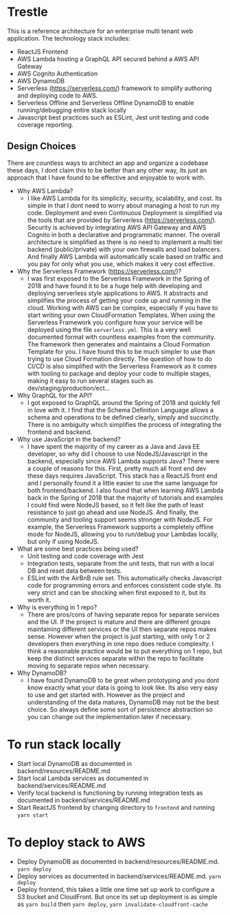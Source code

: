 # Trestle

This is a reference architecture for an enterprise multi tenant web application. The technology stack includes:

* ReactJS Frontend
* AWS Lambda hosting a GraphQL API secured behind a AWS API Gateway
* AWS Cognito Authentication
* AWS DynamoDB
* Serverless (https://serverless.com/) framework to simplify authoring and deploying code to AWS.
* Serverless Offline and Serverless Offline DynamoDB to enable running/debugging entire stack locally
* Javascript best practices such as ESLint, Jest unit testing and code coverage reporting.

## Design Choices
There are countless ways to architect an app and organize a codebase these days, I dont claim this to be better than any other way,
its just an approach that I have found to be effective and enjoyable to work with.

* Why AWS Lambda?
  * I like AWS Lambda for its simplicity, security, scalability, and cost. Its simple in that I dont need to worry about
  managing a host to run my code. Deployment and even Continuous Deployment is simplified via the tools that are
  provided by Serverless (https://serverless.com/). Security is achieved by integrating AWS API Gateway and AWS Cognito
  in both a declarative and programmatic manner. The overall architecture is simplified as there is no need
  to implement a multi tier backend (public/private) with your own firewalls and load balancers. And finally AWS Lambda
  will automatically scale based on traffic and you pay for only what you use, which makes it very cost effective.
* Why the Serverless Framework (https://serverless.com/)?
  * I was first exposed to the Serverless Framework in the Spring of 2018 and have found it to be a huge help with
  developing and deploying serverless style applications to AWS. It abstracts and simplifies the process of getting 
  your code up and running in the cloud. Working with AWS can be complex, especially if you have to start writing
  your own CloudFormation Templates. When using the Serverless Framework you configure how your service will be 
  deployed using the file `serverless.yml`. This is a very well documented format with countless examples from the 
  community. The framework then generates and maintains a Cloud Formation Template for you. I have found this to be 
  much simpler to use than trying to use Cloud Formation directly. The question of how to do CI/CD is also simplified
  with the Serverless Framework as it comes with tooling to package and deploy your code to multiple stages, making 
  it easy to run several stages such as dev/staging/production/ect... 
* Why GraphQL for the API?
  * I got exposed to GraphQL around the Spring of 2018 and quickly fell in love with it. I find that the Schema Definition
  Language allows a schema and operations to be defined clearly, simply and succinctly. There is no ambiguity which simplifies
  the process of integrating the frontend and backend. 
* Why use JavaScript in the backend?
  * I have spent the majority of my career as a Java and Java EE developer, so why did I choose to use NodeJS/Javascript in the backend,
  especially since AWS Lambda supports Java? There were a couple of reasons for this. First, pretty much all front end
  dev these days requires JavaScript. This stack has a ReactJS front end and I personally found it a little easier to
  use the same language for both frontend/backend. I also found that when learning AWS Lambda back in the Spring of 2018
  that the majority of tutorials and examples I could find were NodeJS based, so it felt like the path of least resistance 
  to just go ahead and use NodeJS. And finally, the community and tooling support seems stronger with NodeJS. For example,
  the Serverless Framework supports a completely offline mode for NodeJS, allowing you to run/debug your Lambdas locally,
  but only if using NodeJS.
* What are some best practices being used?
  * Unit testing and code coverage with Jest 
  * Integration tests, separate from the unit tests, that run with a local DB and reset data between tests.
  * ESLint with the AirBnB rule set. This automatically checks Javascript code for programming errors and enforces consistent
  code style. Its very strict and can be shocking when first exposed to it, but its worth it.
* Why is everything in 1 repo? 
  * There are pros/cons of having separate repos for separate services and the UI. If the project is mature and there
  are different groups maintaining different services or the UI then separate repos makes sense. However when the project
  is just starting, with only 1 or 2 developers then everything in one repo does reduce complexity. I think a reasonable
  practice would be to put everything on 1 repo, but keep the distinct services separate within the repo to facilitate
  moving to separate repos when necessary.
* Why DynamoDB?
  * I have found DynamoDB to be great when prototyping and you dont know exactly what your data is going to look like.
  Its also very easy to use and get started with. However as the project and understanding of the data matures, DynamoDB 
  may not be the best choice. So always define some sort of persistence abstraction so you can change out the implementation
  later if necessary.
   


# To run stack locally

* Start local DynamoDB as documented in backend/resources/README.md
* Start local Lambda services as documented in backend/services/README.md
* Verify local backend is functioning by running integration tests as documented in backend/services/README.md
* Start ReactJS frontend by changing directory to `frontend` and running `yarn start`

# To deploy stack to AWS

* Deploy DynamoDB as documented in backend/resources/README.md. `yarn deploy`
* Deploy services as documented in backend/services/README.md. `yarn deploy`
* Deploy frontend, this takes a little one time set up work to configure a S3 bucket and CloudFront. But once 
its set up deployment is as simple as `yarn build` then `yarn deploy`, `yarn invalidate-cloudfront-cache`


